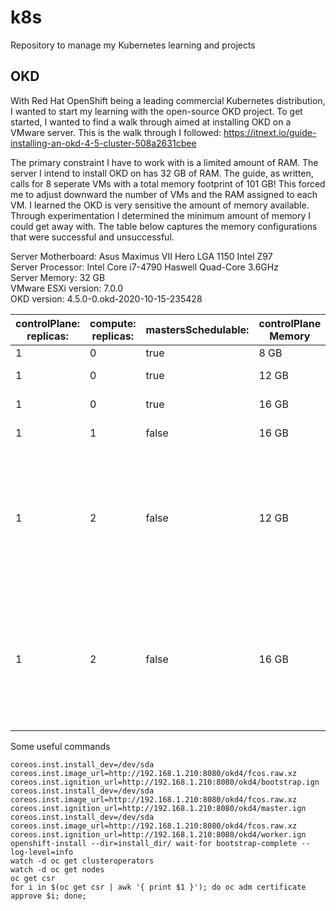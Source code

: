 # k8s
Repository to manage my Kubernetes learning and projects

## OKD
With Red Hat OpenShift being a leading commercial Kubernetes distribution, I wanted to start my learning with the open-source OKD project. To get started, I wanted to find a walk through aimed at installing OKD on a VMware server. This is the walk through I followed: https://itnext.io/guide-installing-an-okd-4-5-cluster-508a2631cbee

The primary constraint I have to work with is a limited amount of RAM. The server I intend to install OKD on has 32 GB of RAM. The guide, as written, calls for 8 seperate VMs with a total memory footprint of 101 GB! This forced me to adjust downward the number of VMs and the RAM assigned to each VM. I learned the OKD is very sensitive the amount of memory available. Through experimentation I determined the minimum amount of memory I could get away with. The table below captures the memory configurations that were successful and unsuccessful.

Server Motherboard: Asus Maximus VII Hero LGA 1150 Intel Z97<br>
Server Processor: Intel Core i7-4790 Haswell Quad-Core 3.6GHz<br>
Server Memory: 32 GB<br>
VMware ESXi version: 7.0.0<br>
OKD version: 4.5.0-0.okd-2020-10-15-235428

| controlPlane:<br>replicas: | compute:<br>replicas: | mastersSchedulable: | controlPlane Memory | compute Memory | Bootstrap Time | Console Available | Monitoring Available | Notes                                              |
|----------------------------|-----------------------|---------------------|---------------------|----------------|----------------|-------------------|----------------------|----------------------------------------------------|
| 1                          | 0                     | true                | 8 GB                | N/A            | 14m17s         | False             | False                |                                                    |
| 1                          | 0                     | true                | 12 GB               | N/A            | 12m24s         | True (15m)        | True (15m)           |                                                    |
| 1                          | 0                     | true                | 16 GB               | N/A            | 14m48s         | True (14m)        | True (15m)           |                                                    |
| 1                          | 1                     | false               | 16 GB               | 8 GB           |  9m57s         | True (13m)        | True (10m)           |                                                    |
| 1                          | 2                     | false               | 12 GB               | 6 GB           | 10m52s         | True              | True                 | Console reports Control Plane 3 components unknown, no metrics for CPU, Network Transfer, Pod count |
| 1                          | 2                     | false               | 16 GB               | 8 GB           |  xxx           | True              | True                 | Console reports Control Plane 3 components unknown, no metrics for CPU, Network Transfer, Pod count |

Some useful commands
```
coreos.inst.install_dev=/dev/sda coreos.inst.image_url=http://192.168.1.210:8080/okd4/fcos.raw.xz coreos.inst.ignition_url=http://192.168.1.210:8080/okd4/bootstrap.ign
coreos.inst.install_dev=/dev/sda coreos.inst.image_url=http://192.168.1.210:8080/okd4/fcos.raw.xz coreos.inst.ignition_url=http://192.168.1.210:8080/okd4/master.ign
coreos.inst.install_dev=/dev/sda coreos.inst.image_url=http://192.168.1.210:8080/okd4/fcos.raw.xz coreos.inst.ignition_url=http://192.168.1.210:8080/okd4/worker.ign
openshift-install --dir=install_dir/ wait-for bootstrap-complete --log-level=info
watch -d oc get clusteroperators
watch -d oc get nodes
oc get csr
for i in $(oc get csr | awk '{ print $1 }'); do oc adm certificate approve $i; done;
```
